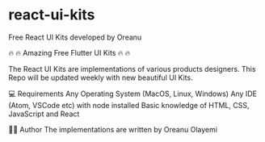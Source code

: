 # react-ui-kits
Free React UI Kits developed by Oreanu

🔥 🔥 Amazing Free Flutter UI Kits 🔥 🔥

The React UI Kits are implementations of various products designers. This Repo will be updated weekly with new beautiful UI Kits.

💻 Requirements
Any Operating System (MacOS, Linux, Windows)
Any IDE (Atom, VSCode etc) with node installed 
Basic knowledge of HTML, CSS, JavaScript and React

👨‍💻 Author
The implementations are written by Oreanu Olayemi
